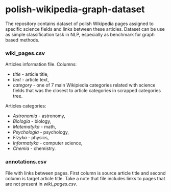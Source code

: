# polish-wikipedia-graph-dataset

The repository contains dataset of polish Wikipedia pages assigned to specific science fields and links between these articles. Dataset can be use as simple classification task in NLP, especially as benchmark for graph based methods.

### wiki_pages.csv
Articles information file. Columns:
- _title_ - article title,
- _text_ - article text,
- _category_ - one of 7 main Wikipiedia categories related with science fields that was the closest to article categories in scrapped categories tree. 

Articles categories:
- _Astronomia_ - astronomy,
- _Biologia_ - biology,
- _Matematyka_ - math,
- _Psychologia_ - psychology,
- _Fizyka_ - physics,
- _Informatyka_ - computer science,
- _Chemia_ - chemistry.

### annotations.csv
File with links between pages. First column is source article title and second column is target article title. Take a note that file includes links to pages that are not present in _wiki_pages.csv_.